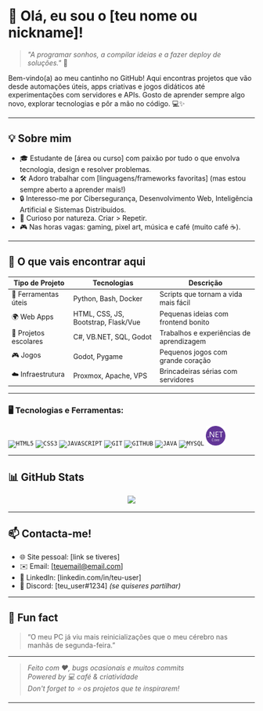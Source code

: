 # 👋 Olá, eu sou o [teu nome ou nickname]!

> *"A programar sonhos, a compilar ideias e a fazer deploy de soluções."* 🚀

Bem-vindo(a) ao meu cantinho no GitHub! Aqui encontras projetos que vão desde automações úteis, apps criativas e jogos didáticos até experimentações com servidores e APIs. Gosto de aprender sempre algo novo, explorar tecnologias e pôr a mão no código. 💻✨

---

## 💡 Sobre mim

- 🎓 Estudante de [área ou curso] com paixão por tudo o que envolva tecnologia, design e resolver problemas.
- 🛠️ Adoro trabalhar com [linguagens/frameworks favoritas] (mas estou sempre aberto a aprender mais!)
- 🔒 Interesso-me por Cibersegurança, Desenvolvimento Web, Inteligência Artificial e Sistemas Distribuídos.
- 🧠 Curioso por natureza. Criar > Repetir.
- 🎮 Nas horas vagas: gaming, pixel art, música e café (muito café ☕).

---

## 🚀 O que vais encontrar aqui

| Tipo de Projeto | Tecnologias | Descrição |
|----------------|-------------|------------|
| 🔧 Ferramentas úteis | Python, Bash, Docker | Scripts que tornam a vida mais fácil |
| 🌍 Web Apps | HTML, CSS, JS, Bootstrap, Flask/Vue | Pequenas ideias com frontend bonito |
| 🧪 Projetos escolares | C#, VB.NET, SQL, Godot | Trabalhos e experiências de aprendizagem |
| 🎮 Jogos | Godot, Pygame | Pequenos jogos com grande coração |
| ☁️ Infraestrutura | Proxmox, Apache, VPS | Brincadeiras sérias com servidores |

---

### 🖥️ Tecnologias e Ferramentas: 
<code><img width="40px" src="https://cdn.jsdelivr.net/gh/devicons/devicon/icons/html5/html5-original-wordmark.svg" title = "HTML5"/></code>
<code><img width="40px" src="https://cdn.jsdelivr.net/gh/devicons/devicon/icons/css3/css3-original-wordmark.svg" title = "CSS3"/></code>
<code><img width="40px" src="https://cdn.jsdelivr.net/gh/devicons/devicon/icons/javascript/javascript-original.svg" title = "JAVASCRIPT"/></code>
<code><img width="40px" src="https://cdn.jsdelivr.net/gh/devicons/devicon/icons/git/git-original.svg" title = "GIT"/></code>
<code><img width="40px" src="https://cdn.jsdelivr.net/gh/devicons/devicon/icons/github/github-original.svg" title = "GITHUB"/></code>
<code><img width="40px" src="https://cdn.jsdelivr.net/gh/devicons/devicon/icons/java/java-original.svg" title = "JAVA"/></code>
<code><img width="40px" src="https://cdn.jsdelivr.net/gh/devicons/devicon/icons/mysql/mysql-original.svg" title = "MYSQL"/></code>
<code><img width="40px" src="https://github.com/devicons/devicon/blob/v2.16.0/icons/dotnetcore/dotnetcore-original.svg" title = "DOTNET"/></code>


---

## 📊 GitHub Stats

<!--<p align="center">
  <img src="https://github-readme-stats.vercel.app/api?username=White-Rose-Dev&show_icons=true&theme=radical" alt="GitHub Stats" />
</p>-->

<p align="center">
<a href="https://github.com/White-Rose-Dev">
  <img height="180em" src="https://github-readme-stats-eight-theta.vercel.app/api?username=White-Rose-Dev&show_icons=true&theme=algolia&include_all_commits=true&count_private=true"/>
  <!--<img height="180em" src="https://github-readme-stats-eight-theta.vercel.app/api/top-langs/?username=White-Rose-Dev&layout=compact&langs_count=8&theme=algolia"/>-->
</a>
</p>

---

## 📫 Contacta-me!

- 🌐 Site pessoal: [link se tiveres]
- ✉️ Email: [teuemail@email.com]
- 💼 LinkedIn: [linkedin.com/in/teu-user]
- 💬 Discord: [teu_user#1234] *(se quiseres partilhar)*

---

## 🤖 Fun fact

> “O meu PC já viu mais reinicializações que o meu cérebro nas manhãs de segunda-feira.”

---

> _Feito com ❤️, bugs ocasionais e muitos commits_  
> _Powered by 💻 café & criatividade_  
> _Don't forget to ⭐ os projetos que te inspirarem!_

---

